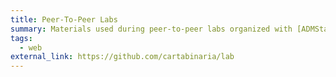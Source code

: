 ```yaml
---
title: Peer-To-Peer Labs
summary: Materials used during peer-to-peer labs organized with [ADMStaff](https://students.cs.unibo.it)
tags:
  - web
external_link: https://github.com/cartabinaria/lab
---
```

